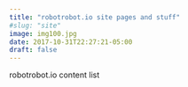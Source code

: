 ```yaml
---
title: "robotrobot.io site pages and stuff"
#slug: "site"
image: img100.jpg 
date: 2017-10-31T22:27:21-05:00
draft: false
---
```


robotrobot.io content list

